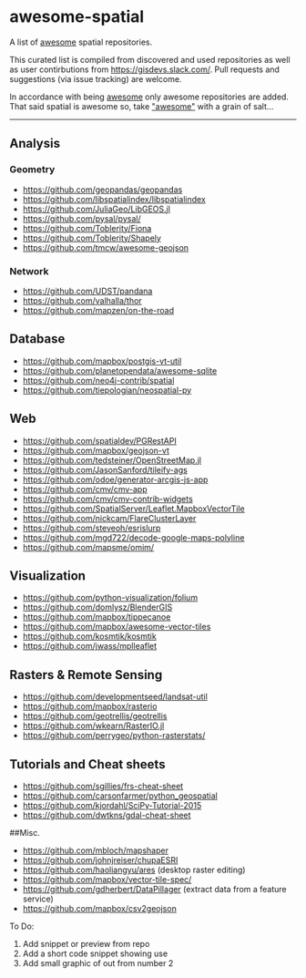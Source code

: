 # awesome-spatial

A list of [awesome](https://github.com/sindresorhus/awesome/blob/master/awesome.md) spatial repositories.

This curated list is compiled from discovered and used repositories as well as user contirbutions from https://gisdevs.slack.com/. Pull requests and suggestions (via issue tracking) are welcome.

In accordance with being [awesome](https://github.com/sindresorhus/awesome/blob/master/awesome.md) only awesome repositories are added. That said spatial is awesome so, take ["awesome"](https://github.com/sindresorhus/awesome/blob/master/awesome.md) with a grain of salt...
***

## Analysis
### Geometry
* https://github.com/geopandas/geopandas
* https://github.com/libspatialindex/libspatialindex
* https://github.com/JuliaGeo/LibGEOS.jl
* https://github.com/pysal/pysal/
* https://github.com/Toblerity/Fiona
* https://github.com/Toblerity/Shapely
* https://github.com/tmcw/awesome-geojson

### Network
* https://github.com/UDST/pandana
* https://github.com/valhalla/thor
* https://github.com/mapzen/on-the-road

## Database
* https://github.com/mapbox/postgis-vt-util
* https://github.com/planetopendata/awesome-sqlite
* https://github.com/neo4j-contrib/spatial
* https://github.com/tiepologian/neospatial-py

## Web
* https://github.com/spatialdev/PGRestAPI
* https://github.com/mapbox/geojson-vt
* https://github.com/tedsteiner/OpenStreetMap.jl
* https://github.com/JasonSanford/tileify-ags
* https://github.com/odoe/generator-arcgis-js-app
* https://github.com/cmv/cmv-app
* https://github.com/cmv/cmv-contrib-widgets
* https://github.com/SpatialServer/Leaflet.MapboxVectorTile
* https://github.com/nickcam/FlareClusterLayer
* https://github.com/steveoh/esrislurp
* https://github.com/mgd722/decode-google-maps-polyline
* https://github.com/mapsme/omim/

## Visualization
* https://github.com/python-visualization/folium
* https://github.com/domlysz/BlenderGIS
* https://github.com/mapbox/tippecanoe
* https://github.com/mapbox/awesome-vector-tiles
* https://github.com/kosmtik/kosmtik
* https://github.com/jwass/mplleaflet

## Rasters & Remote Sensing
* https://github.com/developmentseed/landsat-util
* https://github.com/mapbox/rasterio
* https://github.com/geotrellis/geotrellis
* https://github.com/wkearn/RasterIO.jl
* https://github.com/perrygeo/python-rasterstats/

## Tutorials and Cheat sheets
* https://github.com/sgillies/frs-cheat-sheet
* https://github.com/carsonfarmer/python_geospatial
* https://github.com/kjordahl/SciPy-Tutorial-2015
* https://github.com/dwtkns/gdal-cheat-sheet

##Misc.
* https://github.com/mbloch/mapshaper
* https://github.com/johnjreiser/chupaESRI
* https://github.com/haoliangyu/ares (desktop raster editing)
* https://github.com/mapbox/vector-tile-spec/
* https://github.com/gdherbert/DataPillager (extract data from a feature service)
* https://github.com/mapbox/csv2geojson


To Do:  
1. Add snippet or preview from repo  
2. Add a short code snippet showing use  
3. Add small graphic of out from number 2  
